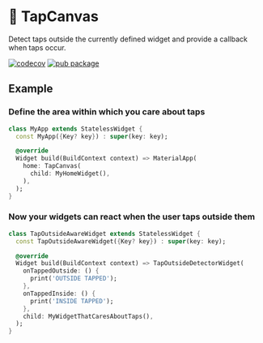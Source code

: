 # 🚰 TapCanvas

Detect taps outside the currently defined widget and provide a callback when taps occur.

[![codecov](https://codecov.io/gh/CillianMyles/tap-canvas/branch/main/graph/badge.svg?token=B0QHI0452L)](https://codecov.io/gh/CillianMyles/tap-canvas)
[![pub package](https://img.shields.io/pub/v/tap_canvas.svg?color=success)](https://pub.dartlang.org/packages/tap_canvas)

## Example

### Define the area within which you care about taps

```dart
class MyApp extends StatelessWidget {
  const MyApp({Key? key}) : super(key: key);

  @override
  Widget build(BuildContext context) => MaterialApp(
    home: TapCanvas(
      child: MyHomeWidget(),
    ),
  );
}
```

### Now your widgets can react when the user taps outside them

```dart
class TapOutsideAwareWidget extends StatelessWidget {
  const TapOutsideAwareWidget({Key? key}) : super(key: key);

  @override
  Widget build(BuildContext context) => TapOutsideDetectorWidget(
    onTappedOutside: () {
      print('OUTSIDE TAPPED');
    },
    onTappedInside: () {
      print('INSIDE TAPPED');
    },
    child: MyWidgetThatCaresAboutTaps(),
  );
}
```
